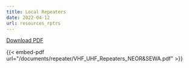 ```yaml
---
title: Local Repeaters
date: 2022-04-12
url: resources_rptrs
---
```


[Download PDF](/documents/repeater/VHF_UHF_Repeaters_NEOR&SEWA.pdf)


{{< embed-pdf url="/documents/repeater/VHF_UHF_Repeaters_NEOR&SEWA.pdf" >}}
